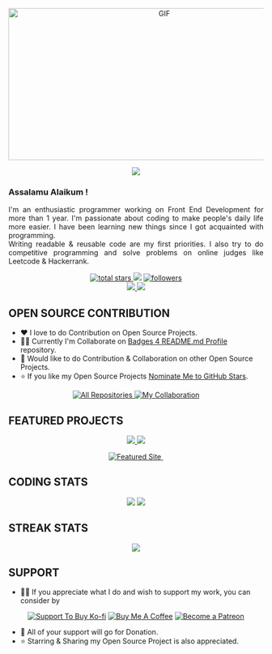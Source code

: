 <p align='center'>
    <img alt='GIF' src='https://github.com/mrhrifat/mrhrifat/blob/master/gifs/code.gif?raw=true' width='600' height='300' />
</p>
<div align='center'>
<img src='https://readme-typing-svg.herokuapp.com?font=ubuntu&color=16A085&center=true&lines=Front+End+Developer;Enthusiastic+Programmer;Open+Source+Contributor;Code+For+Everyone'/>
</div>

### Assalamu Alaikum ! 
<!-- <img src='https://user-images.githubusercontent.com/1303154/88677602-1635ba80-d120-11ea-84d8-d263ba5fc3c0.gif' width='20px' alt='Assalamu Alaikum'> -->

<p align='justify'>
    I'm an enthusiastic programmer working on Front End Development for more than 1 year. I'm passionate about coding to make people's daily life more easier. I have been learning new things since I got acquainted with programming.<br>
    Writing readable & reusable code are my first priorities. I also try to do competitive programming and solve problems on online judges like Leetcode & Hackerrank.
</p>
<p align='center'>
    <a href='https://github.com/mrhrifat?tab=repositories&sort=stargazers'>
        <img alt='total stars' title='Total stars on GitHub' src='https://custom-icon-badges.herokuapp.com/badge/dynamic/json?logo=star&color=55960c&labelColor=488207&label=Stars&style=for-the-badge&query=%24.stars&url=https://api.github-star-counter.workers.dev/user/mrhrifat'/>
    </a>
    <img src='https://visitor-badge-reloaded.herokuapp.com/badge?page_id=mrhrifat&logo=Github&style=for-the-badge&color=16a085'>
    <a href='https://github.com/mrhrifat?tab=followers'>
        <img alt='followers' title='Follow Me on GitHub' src='https://custom-icon-badges.herokuapp.com/github/followers/mrhrifat?color=236ad3&labelColor=1155ba&style=for-the-badge&logo=person-add&label=Follow&logoColor=white'/>
        <br>
    </a>
    <a href='https://www.linkedin.com/in/mrhrifat' target='_blank'>
        <img src='https://img.shields.io/badge/linkedin%20-%230077B5.svg?&style=for-the-badge&logo=linkedin&logoColor=white'/>
    </a>
    <a href='mailto:mrhrifat383759@gmail.com' target='_blank'>
        <img src='https://img.shields.io/badge/Gmail-D14836?style=for-the-badge&logo=gmail&logoColor=white'/>
    </a>
</p>

## **OPEN SOURCE CONTRIBUTION**
- ❤️ I love to do Contribution on Open Source Projects.
- 👨‍💻 Currently I'm Collaborate on [Badges 4 README.md Profile](https://github.com/alexandresanlim/Badges4-README.md-Profile) repository.
- 🐾 Would like to do Contribution & Collaboration on other Open Source Projects.
- ⭐️ If you like my Open Source Projects [Nominate Me to GitHub Stars](https://stars.github.com/nominate).
<p align='center'>
    <a href='https://github.com/mrhrifat/index/blob/master/readme/Contributions.md#-my-contributions'>
        <img alt='All Repositories' title='All Contributions' src='https://custom-icon-badges.herokuapp.com/badge/-All%20Contributions-009688?style=for-the-badge&logoColor=white&logo=fork'/>
    </a>
    <a href='https://github.com/mrhrifat/index/blob/master/readme/Collaboration.md#-my-collaboration'>
        <img alt='My Collaboration' title='My Collaboration' src='https://custom-icon-badges.herokuapp.com/badge/-My%20Collaboration-009639?style=for-the-badge&logoColor=white&logo=zap'/>
    </a>
</p>

## **FEATURED PROJECTS**
<p align='center'>
    <a href='https://github.com/mrhrifat/holy-alquran'>
        <img src='https://github-readme-stats.vercel.app/api/pin/?username=mrhrifat&repo=holy-alquran&title_color=ffffff&text_color=c9cacc&icon_color=2bbc8a&bg_color=0C1014&hide_border=true&hide=html'/>
    </a>
    <a href='https://github.com/mrhrifat/web-badge'>
        <img src='https://github-readme-stats.vercel.app/api/pin/?username=mrhrifat&repo=web-badge&title_color=ffffff&text_color=c9cacc&icon_color=2bbc8a&bg_color=0C1014&hide_border=true'/>
    </a>
</p>
<p align='center'>
    <a href='https://github.com/mrhrifat/index/blob/master/readme/Construction.md#-404-not-found'>
        <img alt='Featured Site' title='Featured Site'  src='https://custom-icon-badges.herokuapp.com/badge/-Featured%20Site-D14836?style=for-the-badge&logoColor=white&logo=globe'/>
    </a>
    <a href='https://github.com/mrhrifat/index/blob/master/readme/Construction.md#-404-not-found'>
        <img alt=''Others Projects' title='Others Projects' src='https://custom-icon-badges.herokuapp.com/badge/-Others%20Projects-16a085?style=for-the-badge&logoColor=white&logo=project'/>
    </a>
</p>

## **CODING STATS**
<p align = 'center'>
    <img src='https://github-readme-stats.vercel.app/api?username=mrhrifat&count_private=true&include_all_commits=true&show_icons=true&theme=gotham&hide_border=true&line_height=27'/>
    <img src='https://github-readme-stats.vercel.app/api/top-langs/?username=mrhrifat&show_icons=true&hide=php,html,typescript,css,markdown,python&theme=gotham&line_height=27&hide_border=true'/>
</p>

## **STREAK STATS**
<p align = 'center'>
    <img src='https://github-readme-streak-stats.herokuapp.com/?user=mrhrifat&theme=gotham&hide_border=true'>
</p>

## **SUPPORT**
- 👍🏻 If you appreciate what I do and wish to support my work, you can consider by  
<div align='center'>

 [![](https://img.shields.io/badge/Ko_fi-FF5E5B?style=for-the-badge&logo=Ko-fi&logoColor=white 'Support To Buy Ko-fi')](https://ko-fi.com/mrhrifat)  [![](https://img.shields.io/badge/Buy_Me_A_Coffee-FFDD00?style=for-the-badge&logo=buy-me-a-coffee&logoColor=black 'Buy Me A Coffee')](https://buymeacoffee.com/mrhrifat)  [![](https://img.shields.io/badge/Patreon-F96854?style=for-the-badge&logo=Patreon&logoColor=white 'Become a Patreon')](https://patreon.com/mrhrifat)

</div>

- 🎉 All of your support will go for Donation.
- ⭐️ Starring & Sharing my Open Source Project is also appreciated.
